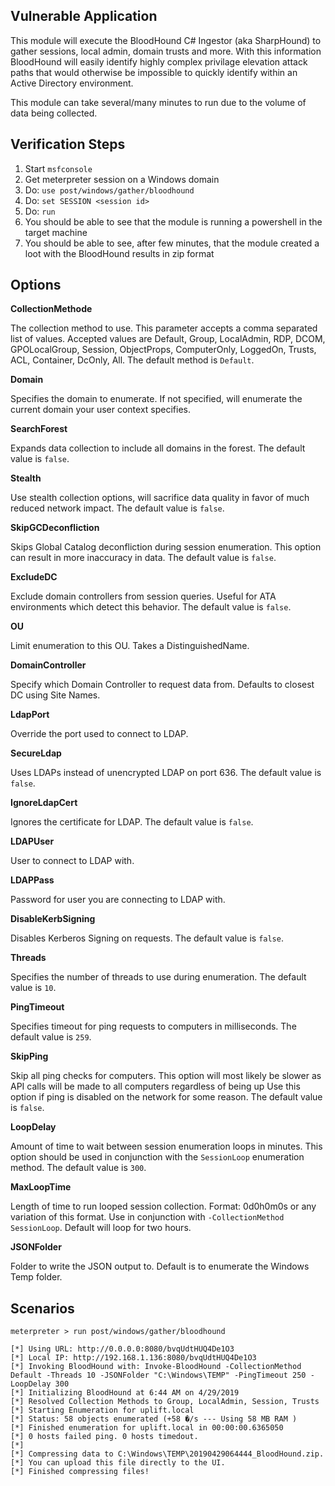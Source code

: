 ## Vulnerable Application

This module will execute the BloodHound C# Ingestor (aka SharpHound) to gather sessions, local admin, domain trusts and more.
With this information BloodHound will easily identify highly complex privilage elevation attack paths that would otherwise be
impossible to quickly identify within an Active Directory environment.

This module can take several/many minutes to run due to the volume of data being collected.

## Verification Steps

  1. Start `msfconsole`
  2. Get meterpreter session on a Windows domain
  3. Do: `use post/windows/gather/bloodhound`
  4. Do: `set SESSION <session id>`
  5. Do: `run`
  6. You should be able to see that the module is running a powershell in the target machine
  7. You should be able to see, after few minutes, that the module created a loot with the BloodHound results in zip format

## Options

  **CollectionMethode**

  The collection method to use. This parameter accepts a comma separated list of values. Accepted values are Default, Group,
  LocalAdmin, RDP, DCOM, GPOLocalGroup, Session, ObjectProps, ComputerOnly, LoggedOn, Trusts, ACL, Container, DcOnly, All.
  The default method is `Default`.

  **Domain**

  Specifies the domain to enumerate. If not specified, will enumerate the current domain your user context specifies.

  **SearchForest**

  Expands data collection to include all domains in the forest. The default value is `false`.

  **Stealth**

  Use stealth collection options, will sacrifice data quality in favor of much reduced network impact. The default value is `false`.

  **SkipGCDeconfliction**

  Skips Global Catalog deconfliction during session enumeration. This option can result in more inaccuracy in data.
  The default value is `false`.

  **ExcludeDC**

  Exclude domain controllers from session queries. Useful for ATA environments which detect this behavior. The default value is `false`.

  **OU**

  Limit enumeration to this OU. Takes a DistinguishedName.

  **DomainController**

  Specify which Domain Controller to request data from. Defaults to closest DC using Site Names.

  **LdapPort**

  Override the port used to connect to LDAP.

  **SecureLdap**

  Uses LDAPs instead of unencrypted LDAP on port 636. The default value is `false`.

  **IgnoreLdapCert**

  Ignores the certificate for LDAP. The default value is `false`.

  **LDAPUser**

  User to connect to LDAP with.

  **LDAPPass**

  Password for user you are connecting to LDAP with.

  **DisableKerbSigning**

  Disables Kerberos Signing on requests. The default value is `false`.

  **Threads**

  Specifies the number of threads to use during enumeration. The default value is `10`.

  **PingTimeout**

  Specifies timeout for ping requests to computers in milliseconds. The default value is `259`.

  **SkipPing**

  Skip all ping checks for computers. This option will most likely be slower as API calls will be made to all computers regardless of
  being up Use this option if ping is disabled on the network for some reason. The default value is `false`.

  **LoopDelay**

  Amount of time to wait between session enumeration loops in minutes. This option should be used in conjunction with
  the `SessionLoop` enumeration method. The default value is `300`.

  **MaxLoopTime**

  Length of time to run looped session collection. Format: 0d0h0m0s or any variation of this format.
  Use in conjunction with `-CollectionMethod SessionLoop`. Default will loop for two hours.

  **JSONFolder**

  Folder to write the JSON output to.  Default is to enumerate the Windows Temp folder.

## Scenarios

```
meterpreter > run post/windows/gather/bloodhound

[*] Using URL: http://0.0.0.0:8080/bvqUdtHUQ4De1O3
[*] Local IP: http://192.168.1.136:8080/bvqUdtHUQ4De1O3
[*] Invoking BloodHound with: Invoke-BloodHound -CollectionMethod Default -Threads 10 -JSONFolder "C:\Windows\TEMP" -PingTimeout 250 -LoopDelay 300 
[*] Initializing BloodHound at 6:44 AM on 4/29/2019
[*] Resolved Collection Methods to Group, LocalAdmin, Session, Trusts
[*] Starting Enumeration for uplift.local
[*] Status: 58 objects enumerated (+58 �/s --- Using 58 MB RAM )
[*] Finished enumeration for uplift.local in 00:00:00.6365050
[*] 0 hosts failed ping. 0 hosts timedout.
[*] 
[*] Compressing data to C:\Windows\TEMP\20190429064444_BloodHound.zip.
[*] You can upload this file directly to the UI.
[*] Finished compressing files!
```
